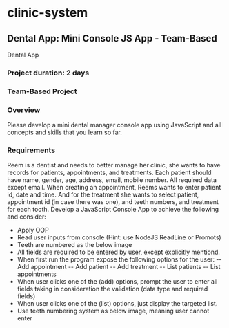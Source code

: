 # clinic-system
## Dental App: Mini Console JS App - Team-Based
Dental App

### Project duration: 2 days
### Team-Based Project

### Overview
Please develop a mini dental manager console app using JavaScript and all concepts
and skills that you learn so far.

### Requirements
Reem is a dentist and needs to better manage her clinic, she wants to have records for
patients, appointments, and treatments. Each patient should have name, gender, age,
address, email, mobile number. All required data except email. When creating an
appointment, Reems wants to enter patient id, date and time. And for the treatment she
wants to select patient, appointment id (in case there was one), and teeth numbers, and
treatment for each tooth.
Develop a JavaScript Console App to achieve the following and consider:
- Apply OOP
- Read user inputs from console (Hint: use NodeJS ReadLine or Promots)
- Teeth are numbered as the below image
- All fields are required to be entered by user, except explicitly mentiond.
- When first run the program expose the following options for the user:
-- Add appointment
-- Add patient
-- Add treatment
-- List patients
-- List appointments
- When user clicks one of the (add) options, prompt the user to enter all fields
taking in consideration the validation (data type and required fields)
- When user clicks one of the (list) options, just display the targeted list.
- Use teeth numbering system as below image, meaning user cannot enter
